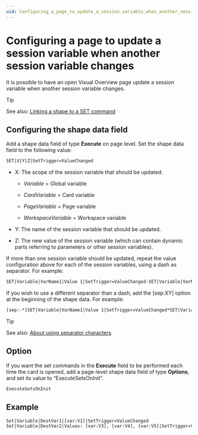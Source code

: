 ```yaml
---
uid: Configuring_a_page_to_update_a_session_variable_when_another_session_variable_changes
---
```


# Configuring a page to update a session variable when another session variable changes

It is possible to have an open Visual Overview page update a session variable when another session variable changes.

> [!TIP]
> See also: [Linking a shape to a SET command](xref:Linking_a_shape_to_a_SET_command)

## Configuring the shape data field

Add a shape data field of type **Execute** on page level. Set the shape data field to the following value:

```txt
SET|X|Y|Z|SetTrigger=ValueChanged
```

- X: The scope of the session variable that should be updated:

  - *Variable* = Global variable

  - *CardVariable* = Card variable

  - *PageVariable* = Page variable

  - *WorkspaceVariable* = Workspace variable

- Y: The name of the session variable that should be updated.

- Z: The new value of the session variable (which can contain dynamic parts referring to parameters or other session variables).

If more than one session variable should be updated, repeat the value configuration above for each of the session variables, using a dash as separator. For example:

```txt
SET|Variable|VarName1|Value 1|SetTrigger=ValueChanged-SET|Variable|VarName2|Value 2|SetTrigger=ValueChanged-...-SET|Variable|VarNameX|Value X|SetTrigger=ValueChanged
```

If you wish to use a different separator than a dash, add the \[sep:XY\] option at the beginning of the shape data. For example:

```txt
[sep:-*]SET|Variable|VarName1|Value 1|SetTrigger=ValueChanged*SET|Variable|VarName2|Value 2|SetTrigger=ValueChanged*...*SET|Variable|VarNameX|Value X|SetTrigger=ValueChanged
```

> [!TIP]
> See also: [About using separator characters](xref:Linking_a_shape_to_a_SET_command#about-using-separator-characters)

## Option

If you want the set commands in the **Execute** field to be performed each time the card is opened, add a page-level shape data field of type **Options**, and set its value to “ExecuteSetsOnInit”.

```txt
ExecuteSetsOnInit
```

## Example

```txt
Set|Variable|DestVar1|[var:V1]|SetTrigger=ValueChanged
Set|Variable|DestVar2|Values: [var:V3], [var:V4], [var:V5]|SetTrigger=ValueChanged
```
